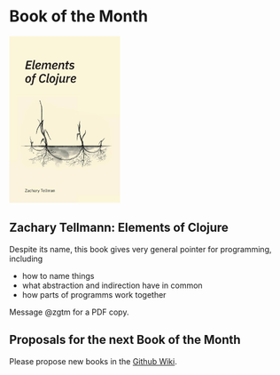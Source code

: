 # Book of the Month

<img src="elements_of_clojure.jpg" alt="Elements of Clojure cover" height="300px">

## Zachary Tellmann: Elements of Clojure

Despite its name, this book gives very general pointer for programming, including

 - how to name things
 - what abstraction and indirection have in common
 - how parts of programms work together

Message @zgtm for a PDF copy.

## Proposals for the next Book of the Month

Please propose new books in the [Github Wiki](https://github.com/CodeIntelligenceTesting/botm/wiki).
